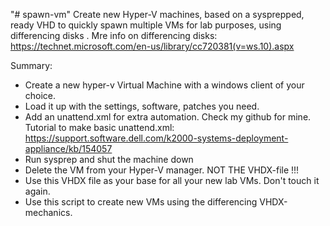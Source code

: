 "# spawn-vm" 
Create new Hyper-V machines, based on a sysprepped, ready VHD to quickly spawn multiple VMs for lab purposes, using differencing disks . 
Mre info on differencing disks: https://technet.microsoft.com/en-us/library/cc720381(v=ws.10).aspx

Summary:
- Create a new hyper-v Virtual Machine with a windows client of your choice.
- Load it up with the settings, software, patches you need.
- Add an unattend.xml for extra automation. Check my github for mine.
	Tutorial to make basic unattend.xml: https://support.software.dell.com/k2000-systems-deployment-appliance/kb/154057
- Run sysprep and shut the machine down
- Delete the VM from your Hyper-V manager. NOT THE VHDX-file !!!
- Use this VHDX file as your base for all your new lab VMs. Don't touch it again.
- Use this script to create new VMs using the differencing VHDX-mechanics.
